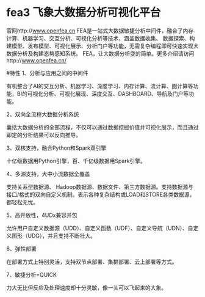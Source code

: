 # fea3 飞象大数据分析可视化平台
官网http://www.openfea.cn
FEA是一站式大数据敏捷分析中间件，融合了内存计算、机器学习、交互分析、可视化分析等技术，涵盖数据收集、
数据探索、构建模型、发布模型、可视化展示、分析门户等功能，无需复杂编程即可快速实现大数据分析及构建态势感知系统。
FEA，让大数据分析变的简单。更多介绍请访问http://www.openfea.cn/

#特性
1、分析与应用之间的中间件

有机整合了AI的交互分析、机器学习、深度学习、内存计算、流计算、图计算等功能，BI的可视化分析、可视化展现、深度交互、DASHBOARD、导航及门户等功能。

2、双向全流程大数据分析系统

囊括大数据分析的全部流程，不仅可以通过数据挖掘价值并可视化展示，而且通过即定的分析结果可以反向推导。

3、双核支持，融合Python和Spark双引擎

十亿级数据用Python引擎，百、千亿级数据用Spark引擎。

4、多源支持，大中小流数据全覆盖

支持关系型数据源、 Hadoop数据源、数据文件、第三方数据源。支持数据源与接口/格式的双向自定义机制。表示各种复杂结构或LOAD和STORE各类数据源，都轻松无忧。

5、高开放性，4UDx兼容并包

允许用户自定义数据源（UDD）、自定义函数（UDF）、自定义导航（UDN）、自定义图形（UDG），并且支持不断壮大。

6、弹性部署

在部署方式上特别灵活，支持双节点部署、集群部署、云上部署等方式。

7、敏捷分析=QUICK

力大无比但反应及处理速度却十分灵敏，像一头可以飞起来的大象。
